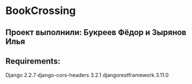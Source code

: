 # BookCrossing
## Проект выполнили: Букреев Фёдор и Зырянов Илья
## Requirements:
  Django 2.2.7
  django-cors-headers   3.2.1
  djangorestframework   3.11.0

